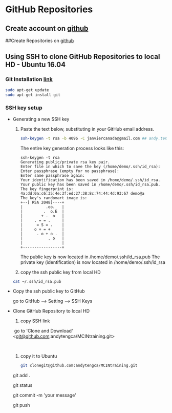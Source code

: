 # GitHub Repositories



## Create account on [github](https://github.com)

##Create Repositories on [github](https://github.com) 

## Using SSH to clone GitHub Repositories to local HD - Ubuntu 16.04



### Git Installation [link](https://www.digitalocean.com/community/tutorials/how-to-install-git-on-ubuntu-14-04)

```sh
sudo apt-get update
sudo apt-get install git
```

### SSH key setup

- Generating a new SSH key

  1. Paste the text below, substituting in your GitHub email address.

     ```sh
     ssh-keygen -t rsa -b 4096 -C janviercanada@gmail.com ## andy.teng@mcin.ca
     ```

     The entire key generation process looks like this:

     ```
     ssh-keygen -t rsa
     Generating public/private rsa key pair.
     Enter file in which to save the key (/home/demo/.ssh/id_rsa): 
     Enter passphrase (empty for no passphrase): 
     Enter same passphrase again: 
     Your identification has been saved in /home/demo/.ssh/id_rsa.
     Your public key has been saved in /home/demo/.ssh/id_rsa.pub.
     The key fingerprint is:
     4a:dd:0a:c6:35:4e:3f:ed:27:38:8c:74:44:4d:93:67 demo@a
     The key's randomart image is:
     +--[ RSA 2048]----+
     |          .oo.   |
     |         .  o.E  |
     |        + .  o   |
     |     . = = .     |
     |      = S = .    |
     |     o + = +     |
     |      . o + o .  |
     |           . o   |
     |                 |
     +-----------------+
     ```

     The public key is now located in /home/demo/.ssh/id_rsa.pub The private key (identification) is now located in /home/demo/.ssh/id_rsa

  2.  copy the ssh public key from local HD

     ```sh
     cat ~/.ssh/id_rsa.pub
     ```

- Copy the ssh public key to GitHub

  go to GitHub --> Setting --> SSH Keys

- Clone GitHub Repository to local HD

  1. copy SSH link

  ​        go to 'Clone and Download' <git@github.com:andytengca/MCINtraining.git>

  ​

  1. copy it to Ubuntu 

      ```sh
     git clonegit@github.com:andytengca/MCINtraining.git
      ```

  git add .

  git status

  git commit -m 'your message'

  git push 

  ​